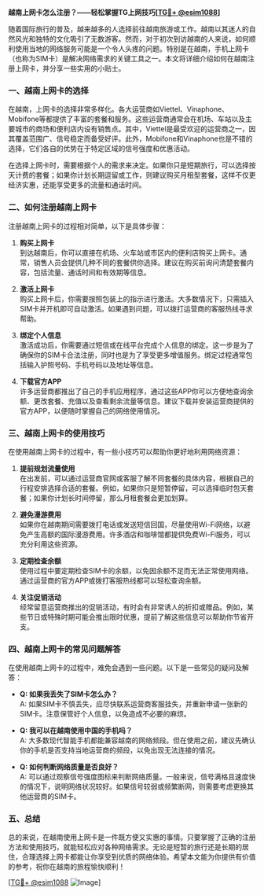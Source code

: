 **越南上网卡怎么注册？——轻松掌握TG上网技巧[[TG💪+ @esim1088](https://t.me/s/esim1088)]**

随着国际旅行的普及，越来越多的人选择前往越南旅游或工作。越南以其迷人的自然风光和独特的文化吸引了无数游客。然而，对于初次到访越南的人来说，如何顺利使用当地的网络服务可能是一个令人头疼的问题。特别是在越南，手机上网卡（也称为SIM卡）是解决网络需求的关键工具之一。本文将详细介绍如何在越南注册上网卡，并分享一些实用的小贴士。

### 一、越南上网卡的选择

在越南，上网卡的选择非常多样化。各大运营商如Viettel、Vinaphone、Mobifone等都提供了丰富的套餐和服务。这些运营商通常会在机场、车站以及主要城市的商场和便利店内设有销售点。其中，Viettel是最受欢迎的运营商之一，因其覆盖范围广、信号稳定而备受好评。此外，Mobifone和Vinaphone也是不错的选择，它们各自的优势在于特定区域的信号强度和优惠活动。

在选择上网卡时，需要根据个人的需求来决定。如果你只是短期旅行，可以选择按天计费的套餐；如果你计划长期逗留或工作，则建议购买月租型套餐，这样不仅更经济实惠，还能享受更多的流量和通话时间。

### 二、如何注册越南上网卡

注册越南上网卡的过程相对简单，以下是具体步骤：

1. **购买上网卡**  
   到达越南后，你可以直接在机场、火车站或市区内的便利店购买上网卡。通常，销售人员会提供几种不同的套餐供你选择。建议在购买前询问清楚套餐内容，包括流量、通话时间和有效期等信息。

2. **激活上网卡**  
   购买上网卡后，你需要按照包装上的指示进行激活。大多数情况下，只需插入SIM卡并开机即可自动激活。如果遇到问题，可以拨打运营商的客服热线寻求帮助。

3. **绑定个人信息**  
   激活成功后，你需要通过短信或在线平台完成个人信息的绑定。这一步是为了确保你的SIM卡合法注册，同时也是为了享受更多增值服务。绑定过程通常包括输入护照号码、手机号码以及地址等信息。

4. **下载官方APP**  
   许多运营商都推出了自己的手机应用程序，通过这些APP你可以方便地查询余额、更改套餐、充值以及查看剩余流量等信息。建议下载并安装运营商提供的官方APP，以便随时掌握自己的网络使用情况。

### 三、越南上网卡的使用技巧

在使用越南上网卡的过程中，有一些小技巧可以帮助你更好地利用网络资源：

1. **提前规划流量使用**  
   在出发前，可以通过运营商官网或客服了解不同套餐的具体内容，根据自己的行程安排选择合适的套餐。例如，如果你只是短暂停留，可以选择临时包天套餐；如果你计划长时间停留，那么月租套餐会更加划算。

2. **避免漫游费用**  
   如果你在越南期间需要拨打电话或发送短信回国，尽量使用Wi-Fi网络，以避免产生高额的国际漫游费用。许多酒店和咖啡馆都提供免费Wi-Fi服务，可以充分利用这些资源。

3. **定期检查余额**  
   使用过程中要定期检查SIM卡的余额，以免因余额不足而无法正常使用网络。通过运营商的官方APP或拨打客服热线都可以轻松查询余额。

4. **关注促销活动**  
   经常留意运营商推出的促销活动，有时会有非常诱人的折扣或赠品。例如，某些节日或特殊时期可能会推出限时优惠，提前了解这些信息可以帮助你节省开支。

### 四、越南上网卡的常见问题解答

在使用越南上网卡的过程中，难免会遇到一些问题。以下是一些常见的疑问及解答：

- **Q: 如果我丢失了SIM卡怎么办？**  
  A: 如果SIM卡不慎丢失，应尽快联系运营商客服挂失，并重新申请一张新的SIM卡。注意保管好个人信息，以免造成不必要的麻烦。

- **Q: 我可以在越南使用中国的手机吗？**  
  A: 大多数现代智能手机都能兼容越南的网络频段。但在使用之前，建议先确认你的手机是否支持当地运营商的频段，以免出现无法连接的情况。

- **Q: 如何判断网络质量是否良好？**  
  A: 可以通过观察信号强度图标来判断网络质量。一般来说，信号满格且速度快的情况下，说明网络状况较好。如果信号较弱或频繁断网，则需要考虑更换其他运营商的SIM卡。

### 五、总结

总的来说，在越南使用上网卡是一件既方便又实惠的事情。只要掌握了正确的注册方法和使用技巧，就能轻松应对各种网络需求。无论是短暂的旅行还是长期的居住，合理选择上网卡都能让你享受到优质的网络体验。希望本文能为你提供有价值的参考，祝你在越南的旅程愉快顺利！

[[TG💪+ @esim1088](https://t.me/s/esim1088) ![Image](https://i.postimg.cc/4NQfJmqS/Snipaste-2025-05-13-00-14-12.png)]